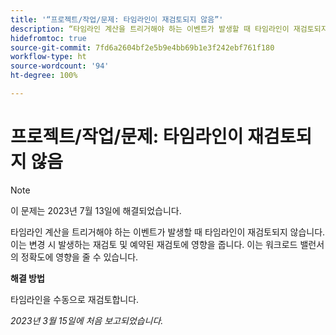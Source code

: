 ```yaml
---
title: '“프로젝트/작업/문제: 타임라인이 재검토되지 않음”'
description: “타임라인 계산을 트리거해야 하는 이벤트가 발생할 때 타임라인이 재검토되지 않습니다. 이는 변경 시 발생하는 재검토 및 예약된 재검토에 영향을 줍니다. 이는 워크로드 밸런서의 정확도에 영향을 줄 수 있습니다.”
hidefromtoc: true
source-git-commit: 7fd6a2604bf2e5b9e4bb69b1e3f242ebf761f180
workflow-type: ht
source-wordcount: '94'
ht-degree: 100%

---
```



# 프로젝트/작업/문제: 타임라인이 재검토되지 않음

>[!NOTE]
>
>이 문제는 2023년 7월 13일에 해결되었습니다.

타임라인 계산을 트리거해야 하는 이벤트가 발생할 때 타임라인이 재검토되지 않습니다. 이는 변경 시 발생하는 재검토 및 예약된 재검토에 영향을 줍니다. 이는 워크로드 밸런서의 정확도에 영향을 줄 수 있습니다.

**해결 방법**

타임라인을 수동으로 재검토합니다.

_2023년 3월 15일에 처음 보고되었습니다._

